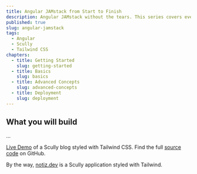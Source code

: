 ```yaml
---
title: Angular JAMstack from Start to Finish
description: Angular JAMstack without the tears. This series covers everything you need to know to build and deploy your JAMstack app with Angular, Scully and Tailwind CSS.
published: true
slug: angular-jamstack
tags:
  - Angular
  - Scully
  - Tailwind CSS
chapters:
  - title: Getting Started
    slug: getting-started
  - title: Basics
    slug: basics
  - title: Advanced Concepts
    slug: advanced-concepts
  - title: Deployment
    slug: deployment
---
```


## What you will build

...

[Live Demo](https://angular-scully-tailwindcss.web.app) of a Scully blog styled with Tailwind CSS. Find the full [source code](https://github.com/notiz-dev/angular-scully-tailwindcss) on GitHub. 

By the way, [notiz.dev](https://github.com/notiz-dev/notiz) is a Scully application styled with Tailwind.

